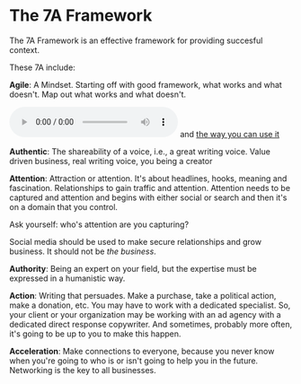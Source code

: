 # The 7A Framework

The 7A Framework is an effective framework for providing succesful context.

These 7A include:

**Agile**: A Mindset. Starting off with good framework, what works and what doesn't. Map out what works and what doesn't.

![More about it here](https://d3c33hcgiwev3.cloudfront.net/_a5e7d77a30986c4b64b4df1252399b04_DMS200_L02.3.mp3?Expires=1595116800&Signature=Y8sr17jwQ5JoVkV1CIBlO7uSz3UWL2XAE26HInkmHEvCXtQ3923vuTg1Xt4Rpj5EMwF4AIrqKCXyHiK8ns97SeMwx3zePNV-S4eqBNX3XBfa50CVNiC4xd2VSYtr1HTtvXj8Izao4eeCIsHnLro~Dp-5aKgof4SR~uSrcxZjFts_&Key-Pair-Id=APKAJLTNE6QMUY6HBC5A) and [the way you can use it](https://d3c33hcgiwev3.cloudfront.net/_d3dd1d21293dafad650d6106d51f0443_DMS200_L02.4.mp3?Expires=1595116800&Signature=Blas7ysWQ6J7ixoj0yh2GsE6S~IrbXvD37-4fNGJVRvTMJVVaxlYMxJrEbVjRNYjtZuyVMi8hCY9hjZN9HZJcLBH0hET~6dmkVuz0GewoNqMZmhwEB~I3cfs4ntt~43nF10yMD2R59jt5DUd0w8xwcWabdfssj4qq63QP3vRJB8_&Key-Pair-Id=APKAJLTNE6QMUY6HBC5A)

**Authentic**: The shareability of a voice, i.e., a great writing voice. Value driven business, real writing voice, you being a creator

**Attention**: Attraction or attention. It's about headlines, hooks, meaning and fascination. Relationships to gain traffic and attention. Attention needs to be captured and attention and begins with either social or search and then it's on a domain that you control. 

Ask yourself: who's attention are you capturing?

Social media should be used to make secure relationships and grow business. It should not be _the business_.

**Authority**: Being an expert on your field, but the expertise must be expressed in a humanistic way.

**Action**: Writing that persuades. Make a purchase, take a political action, make a donation, etc. You may have to work with a dedicated specialist. So, your client or your organization may be working with an ad agency with a dedicated direct response copywriter. And sometimes, probably more often, it's going to be up to you to make this happen.

**Acceleration**: Make connections to everyone, because you never know when you're going to who is or isn't going to help you in the future. Networking is the key to all businesses.


